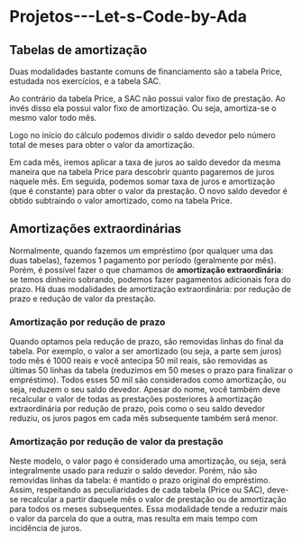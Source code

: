 # Projetos---Let-s-Code-by-Ada

## Tabelas de amortização

Duas modalidades bastante comuns de financiamento são a tabela Price, estudada nos exercícios, e a tabela SAC.

Ao contrário da tabela Price, a SAC não possui valor fixo de prestação. Ao invés disso ela possui valor fixo de amortização. Ou seja, amortiza-se o mesmo valor todo mês.

Logo no início do cálculo podemos dividir o saldo devedor pelo número total de meses para obter o valor da amortização.

Em cada mês, iremos aplicar a taxa de juros ao saldo devedor da mesma maneira que na tabela Price para descobrir quanto pagaremos de juros naquele mês. Em seguida, podemos somar taxa de juros e amortização (que é constante) para obter o valor da prestação. O novo saldo devedor é obtido subtraindo o valor amortizado, como na tabela Price.

## Amortizações extraordinárias
Normalmente, quando fazemos um empréstimo (por qualquer uma das duas tabelas), fazemos 1 pagamento por período (geralmente por mês). Porém, é possível fazer o que chamamos de **amortização extraordinária**: se temos dinheiro sobrando, podemos fazer pagamentos adicionais fora do prazo. Há duas modalidades de amortização extraordinária: por redução de prazo e redução de valor da prestação.

### Amortização por redução de prazo
Quando optamos pela redução de prazo, são removidas linhas do final da tabela. Por exemplo, o valor a ser amortizado (ou seja, a parte sem juros) todo mês é 1000 reais e você antecipa 50 mil reais, são removidas as últimas 50 linhas da tabela (reduzimos em 50 meses o prazo para finalizar o empréstimo). Todos esses 50 mil são considerados como amortização, ou seja, reduzem o seu saldo devedor. Apesar do nome, você também deve recalcular o valor de todas as prestações posteriores à amortização extraordinária por redução de prazo, pois como o seu saldo devedor reduziu, os juros pagos em cada mês subsequente também será menor.

### Amortização por redução de valor da prestação
Neste modelo, o valor pago é considerado uma amortização, ou seja, será integralmente usado para reduzir o saldo devedor. Porém, não são removidas linhas da tabela: é mantido o prazo original do empréstimo. Assim, respeitando as peculiaridades de cada tabela (Price ou SAC), deve-se recalcular a partir daquele mês o valor de prestação ou de amortização para todos os meses subsequentes. Essa modalidade tende a reduzir mais o valor da parcela do que a outra, mas resulta em mais tempo com incidência de juros.

